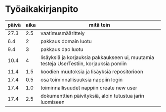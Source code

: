 # Työaikakirjanpito

päivä | aika | mitä tein
------|------|-----------
27.3 | 2.5 | vaatimusmäärittely
6.4 | 2 | pakkaus domain luotu
9.4 | 3 | pakkaus dao luotu
10.4 | 4 | lisäyksiä ja korjauksia pakkaukseen ui, muutamia testeja UserTestiin, korjauksia pomiin 
11.4 | 1.5 | koodien muutoksia ja lisäyksiä repositorioon
17.4 | 0.5 | osa toiminnallisuuksia nappiin login
17.4 | 1.0 | toiminnallisuudet nappiin create new user
17.4 | 2.5 | dokumenttien päivityksiä, aloin tutustua jarin luomiseen

